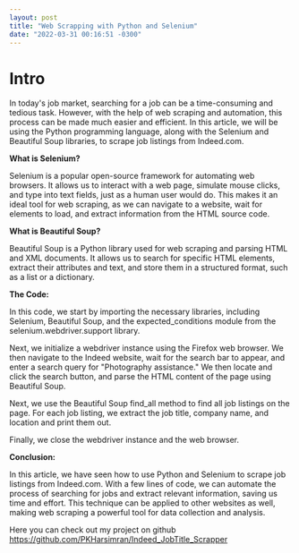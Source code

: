 ```yaml
---
layout: post
title: "Web Scrapping with Python and Selenium"
date: "2022-03-31 00:16:51 -0300"
---
```


# Intro
In today's job market, searching for a job can be a time-consuming and tedious task. However, with the help of web scraping and automation, this process can be made much easier and efficient. In this article, we will be using the Python programming language, along with the Selenium and Beautiful Soup libraries, to scrape job listings from Indeed.com.

**What is Selenium?**

Selenium is a popular open-source framework for automating web browsers. It allows us to interact with a web page, simulate mouse clicks, and type into text fields, just as a human user would do. This makes it an ideal tool for web scraping, as we can navigate to a website, wait for elements to load, and extract information from the HTML source code.

**What is Beautiful Soup?**

Beautiful Soup is a Python library used for web scraping and parsing HTML and XML documents. It allows us to search for specific HTML elements, extract their attributes and text, and store them in a structured format, such as a list or a dictionary.

**The Code:**

In this code, we start by importing the necessary libraries, including Selenium, Beautiful Soup, and the expected_conditions module from the selenium.webdriver.support library.

Next, we initialize a webdriver instance using the Firefox web browser. We then navigate to the Indeed website, wait for the search bar to appear, and enter a search query for "Photography assistance." We then locate and click the search button, and parse the HTML content of the page using Beautiful Soup.

Next, we use the Beautiful Soup find_all method to find all job listings on the page. For each job listing, we extract the job title, company name, and location and print them out.

Finally, we close the webdriver instance and the web browser.

**Conclusion:**

In this article, we have seen how to use Python and Selenium to scrape job listings from Indeed.com. With a few lines of code, we can automate the process of searching for jobs and extract relevant information, saving us time and effort. This technique can be applied to other websites as well, making web scraping a powerful tool for data collection and analysis.


Here you can check out my project on github https://github.com/PKHarsimran/Indeed_JobTitle_Scrapper
